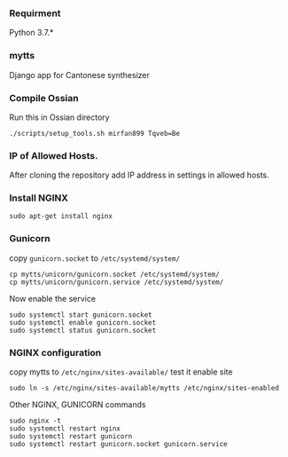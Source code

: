 ### Requirment
Python 3.7.*

### mytts 
Django app for Cantonese synthesizer

### Compile Ossian
Run this in Ossian directory
```shell script
./scripts/setup_tools.sh mirfan899 Tqveb=Be
```

### IP of Allowed Hosts.
After cloning the repository add IP address in settings in allowed hosts.

### Install NGINX
```shell script
sudo apt-get install nginx
```
### Gunicorn
copy `gunicorn.socket` to `/etc/systemd/system/`
```shell script
cp mytts/unicorn/gunicorn.socket /etc/systemd/system/
cp mytts/unicorn/gunicorn.service /etc/systemd/system/
```

Now enable the service
```shell script
sudo systemctl start gunicorn.socket
sudo systemctl enable gunicorn.socket
sudo systemctl status gunicorn.socket
```

### NGINX configuration
copy mytts to `/etc/nginx/sites-available/`
test it 
enable site
```shell script
sudo ln -s /etc/nginx/sites-available/mytts /etc/nginx/sites-enabled
```

Other NGINX, GUNICORN commands
```shell script
sudo nginx -t
sudo systemctl restart nginx
sudo systemctl restart gunicorn
sudo systemctl restart gunicorn.socket gunicorn.service
```